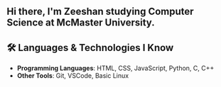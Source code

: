 ## Hi there, I'm Zeeshan studying Computer Science at McMaster University.

## 🛠 Languages & Technologies I Know
- **Programming Languages**: HTML, CSS, JavaScript, Python, C, C++
- **Other Tools**: Git, VSCode, Basic Linux

<!--
**zshan-dev/zshan-dev** is a ✨ _special_ ✨ repository because its `README.md` (this file) appears on your GitHub profile.

Here are some ideas to get you started:

- 🔭 I’m currently working on ...
- 🌱 I’m currently learning ...
- 👯 I’m looking to collaborate on ...
- 🤔 I’m looking for help with ...
- 💬 Ask me about ...
- 📫 How to reach me: ...
- 😄 Pronouns: ...
- ⚡ Fun fact: ...
-->
